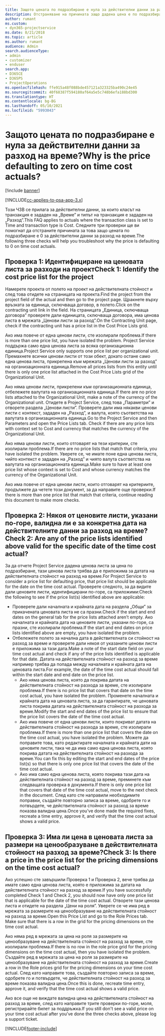```yaml
---
title: Защото цената по подразбиране е нула за действителни данни за разход на време?
description: Отстраняване на причината защо дадена цена е по подразбиране 0 в действителни данни за разход на време.
author: rumant
ms.custom:
- dyn365-projectservice
ms.date: 8/21/2018
ms.topic: article
ms.author: rumant
audience: Admin
search.audienceType:
- admin
- customizer
- enduser
search.app:
- D365CE
- D365PS
- ProjectOperations
ms.openlocfilehash: ffe915a48f088bde457121a323325ba490c24e45
ms.sourcegitcommit: 40f68387f594180af64a5e5c748b6efa188bd300
ms.translationtype: HT
ms.contentlocale: bg-BG
ms.lasthandoff: 05/10/2021
ms.locfileid: "5993043"
---
```

# <a name="why-is-the-price-defaulting-to-zero-on-time-cost-actuals"></a><span data-ttu-id="51197-103">Защото цената по подразбиране е нула за действителни данни за разход на време?</span><span class="sxs-lookup"><span data-stu-id="51197-103">Why is the price defaulting to zero on time cost actuals?</span></span>

[!include [banner](../includes/psa-now-project-operations.md)]

[!INCLUDE[cc-applies-to-psa-app-3.x](../includes/cc-applies-to-psa-app-3x.md)]

<span data-ttu-id="51197-104">Този ЧЗВ се прилага за действителни данни, за които класът на транзакция е зададен на „Време” и типът на транзакция е зададен на „Разход”.</span><span class="sxs-lookup"><span data-stu-id="51197-104">This FAQ applies to actuals where the transaction class is set to Time and transaction type is Cost.</span></span> <span data-ttu-id="51197-105">Следните три проверки ще ви помогнат да отстраните причината за това защо цената по подразбиране е 0 за действителни данни за разход на време.</span><span class="sxs-lookup"><span data-stu-id="51197-105">The following three checks will help you troubleshoot why the price is defaulting to 0 on time cost actuals.</span></span>
 
## <a name="check-1-identify-the-cost-price-list-for-the-project"></a><span data-ttu-id="51197-106">Проверка 1: Идентифициране на ценовата листа за разходи на проект</span><span class="sxs-lookup"><span data-stu-id="51197-106">Check 1: Identify the cost price list for the project</span></span>

<span data-ttu-id="51197-107">Намерете проекта от полето на проект на действителната стойност и след това отидете на страницата на проекта.</span><span class="sxs-lookup"><span data-stu-id="51197-107">Find the project from the project field of the actual and then go to the project page.</span></span> <span data-ttu-id="51197-108">Щракнете върху връзката за единица, сключваща договор, в полето.</span><span class="sxs-lookup"><span data-stu-id="51197-108">Click on the contracting unit link in the field.</span></span> <span data-ttu-id="51197-109">На страницата „Единица, сключваща договора” проверете дали единицата, сключваща договора, има ценова листа в мрежата „Ценови листи за разход”.</span><span class="sxs-lookup"><span data-stu-id="51197-109">On the Contracting Unit page, check if the contracting unit has a price list in the Cost Price Lists grid.</span></span>

<span data-ttu-id="51197-110">Ако има повече от една ценови листи, сте изолирали проблема.</span><span class="sxs-lookup"><span data-stu-id="51197-110">If there is more than one price list, you have isolated the problem.</span></span> <span data-ttu-id="51197-111">Project Service поддържа само една ценова листа за всяка организационна единица.</span><span class="sxs-lookup"><span data-stu-id="51197-111">Project Service only supports one price list per organizational unit.</span></span> <span data-ttu-id="51197-112">Премахнете всички ценови листи от този обект, докато остане само една ценова листа, прикрепена към мрежата „Ценови листи за разход” на организационната единица.</span><span class="sxs-lookup"><span data-stu-id="51197-112">Remove all prices lists from this entity until there is only one price list attached in the Cost Price Lists grid of the Organizational Unit.</span></span>

<span data-ttu-id="51197-113">Ако няма ценови листи, прикрепени към организационната единица, отбележете валутата на организационната единица.</span><span class="sxs-lookup"><span data-stu-id="51197-113">If there are no price lists attached to the Organizational Unit, make a note of the currency of the Organizational unit.</span></span> <span data-ttu-id="51197-114">Отидете в Project Service, след това „Параметри” и отворете раздела „Ценови листи”. Проверете дали има някакви ценови листи с контекст, зададен на „Разход”, и валута, която съответства на валутата в организационната единица.</span><span class="sxs-lookup"><span data-stu-id="51197-114">Go to the Project Service and then Parameters and open the Price Lists tab. Check if there are any price lists with context set to Cost and currency that matches the currency of the Organizational Unit.</span></span>
 
<span data-ttu-id="51197-115">Ако няма ценови листи, които отговарят на тези критерии, сте изолирали проблема.</span><span class="sxs-lookup"><span data-stu-id="51197-115">If there are no price lists that match that criteria, you have isolated the problem.</span></span> <span data-ttu-id="51197-116">Уверете се, че имате поне една ценова листа, чийто контекст е зададен на „Разход” и чиято валута съответства на валутата на организационната единица.</span><span class="sxs-lookup"><span data-stu-id="51197-116">Make sure to have at least one price list whose context is set to Cost and whose currency matches the currency of the Organizational Unit.</span></span>

<span data-ttu-id="51197-117">Ако има повече от една ценови листи, които отговарят на критериите, продължете да четете този документ, за да направите още проверки.</span><span class="sxs-lookup"><span data-stu-id="51197-117">If there is more than one price list that match that criteria, continue reading this document to make more checks.</span></span>

## <a name="check-2-are-any-of-the-price-lists-identified-above-valid-for-the-specific-date-of-the-time-cost-actual"></a><span data-ttu-id="51197-118">Проверка 2: Някоя от ценовите листи, указани по-горе, валидна ли е за конкретна дата на действителните данни за разход на време?</span><span class="sxs-lookup"><span data-stu-id="51197-118">Check 2: Are any of the price lists identified above valid for the specific date of the time cost actual?</span></span>

<span data-ttu-id="51197-119">За да отчете Project Service дадена ценова листа за цена по подразбиране, тази ценова листа трябва да е приложима за датата на действителната стойност на разход на време.</span><span class="sxs-lookup"><span data-stu-id="51197-119">For Project Service to consider a price list for defaulting price, that price list should be applicable for the date on the time cost actual.</span></span> <span data-ttu-id="51197-120">Проверете следното, за да видите дали ценовите листи, идентифицирани по-горе, са приложими:</span><span class="sxs-lookup"><span data-stu-id="51197-120">Check the following to see if the price list(s) identified above are applicable:</span></span>

- <span data-ttu-id="51197-121">Проверете дали началната и крайната дата на раздела „Общи” за прикачената ценовата листа не са празни.</span><span class="sxs-lookup"><span data-stu-id="51197-121">Check if the start and end dates on the general tab for the price lists attached aren’t empty.</span></span> <span data-ttu-id="51197-122">Ако началната и крайната дата на ценовите листи, указани по-горе, са празни, сте изолирали проблема.</span><span class="sxs-lookup"><span data-stu-id="51197-122">If the start and end dates on price lists identified above are empty, you have isolated the problem.</span></span> 
- <span data-ttu-id="51197-123">Отбележете полето за начална дата в действителната си стойност на разход за време и проверете дали някоя от указаните ценови листи е приложима за тази дата.</span><span class="sxs-lookup"><span data-stu-id="51197-123">Make a note of the start date field on your time cost actual and check if any of the price lists identified is applicable for that date.</span></span> <span data-ttu-id="51197-124">Датата на действителната стойност на разход за време например трябва да попада между началната и крайната дата на ценовата листа.</span><span class="sxs-lookup"><span data-stu-id="51197-124">For example, the date of the time cost actual should fall within the start date and end date on the price list.</span></span> 
    - <span data-ttu-id="51197-125">Ако няма ценова листа, която да покрива датата на действителната стойност на разхода за време, сте изолирали проблема.</span><span class="sxs-lookup"><span data-stu-id="51197-125">If there is no price list that covers that date on the time cost actual, you have isolated the problem.</span></span> <span data-ttu-id="51197-126">Променете началната и крайната дата на ценовата листа, за да гарантирате, че ценовата листа покрива датата на действителната стойност на разхода за време.</span><span class="sxs-lookup"><span data-stu-id="51197-126">Modify the start and end dates of the price list to ensure that the price list covers the date of the time cost actual.</span></span> 
    - <span data-ttu-id="51197-127">Ако има повече от една ценови листи, които покриват датата на действителната стойност на разхода за време, сте изолирали проблема.</span><span class="sxs-lookup"><span data-stu-id="51197-127">If there is more than one price list that covers the date on the time cost actual, you have isolated the problem.</span></span> <span data-ttu-id="51197-128">Можете да поправите това, като редактирате началната и крайната дати на ценовите листи, така че да има само една ценова листа, която покрива датата на действителната стойност на разхода за време.</span><span class="sxs-lookup"><span data-stu-id="51197-128">You can fix this by editing the start and end dates of the price list(s) so that there is only one price list that covers the date of the time cost actual.</span></span> 
    - <span data-ttu-id="51197-129">Ако има само една ценова листа, която покрива тази дата на действителната стойност на разход за време, преминете към следващата проверка в документа.</span><span class="sxs-lookup"><span data-stu-id="51197-129">If there is only one price list that covers that date of the time cost actual, move to the next check in the document.</span></span>
<span data-ttu-id="51197-130">След като сте направили необходимите поправки, създайте повторно записа за време, одобрете го и потвърдете, че действителната стойност за разход за време показва валидна цена.</span><span class="sxs-lookup"><span data-stu-id="51197-130">Once you’ve done made the required fixes, recreate a time entry, approve it, and verify that the time cost actual shows a valid price.</span></span>

## <a name="check-3-is-there-a-price-in-the-price-list-for-the-pricing-dimensions-on-the-time-cost-actual"></a><span data-ttu-id="51197-131">Проверка 3: Има ли цена в ценовата листа за размери на ценообразуване в действителната стойност на разход за време?</span><span class="sxs-lookup"><span data-stu-id="51197-131">Check 3: Is there a price in the price list for the pricing dimensions on the time cost actual?</span></span>

<span data-ttu-id="51197-132">Ако успешно сте завършили Проверка 1 и Проверка 2, вече трябва да имате само една ценова листа, която е приложима за датата на действителната стойност на разход за време.</span><span class="sxs-lookup"><span data-stu-id="51197-132">If you have successfully completed Check 1 and Check 2, you should now have only one price list that is applicable for the date of the time cost actual.</span></span> <span data-ttu-id="51197-133">Отворете тази ценова листа и отидете на раздела „Цени на роля”. Уверете се че има ред в мрежата за размерите на ценообразуване на действителната стойност на разход за време.</span><span class="sxs-lookup"><span data-stu-id="51197-133">Open this Price List and go to the Role Prices tab. Make sure that there is a row in the grid for the pricing dimensions on the time cost actual.</span></span>

<span data-ttu-id="51197-134">Ако няма ред в мрежата за цена на роля за размерите на ценообразуване на действителната стойност на разход за време, сте изолирали проблема.</span><span class="sxs-lookup"><span data-stu-id="51197-134">If there is no row in the role price grid for the pricing dimensions on the time cost actual, then you have isolated the problem.</span></span> <span data-ttu-id="51197-135">Създайте ред в мрежата за цена на роля за размерите на ценообразуване на действителната стойност на разход за време.</span><span class="sxs-lookup"><span data-stu-id="51197-135">Create a row in the Role prices grid for the pricing dimensions on your time cost actual.</span></span> <span data-ttu-id="51197-136">След като направите това, създайте повторно записа за време, одобрете го и потвърдете, че действителната стойност на разход за време показва валидна цена.</span><span class="sxs-lookup"><span data-stu-id="51197-136">Once this is done, recreate time entry, approve it, and verify that the time cost actual shows a valid price.</span></span>
 
<span data-ttu-id="51197-137">Ако все още не виждате валидна цена на действителната стойност на разход за време, след като направите трите проверки по-горе, моля, регистрирайте билет за поддръжка.</span><span class="sxs-lookup"><span data-stu-id="51197-137">If you still don't see a valid price on your time cost actual after you’ve done the three checks above, please log a support ticket.</span></span>





[!INCLUDE[footer-include](../includes/footer-banner.md)]